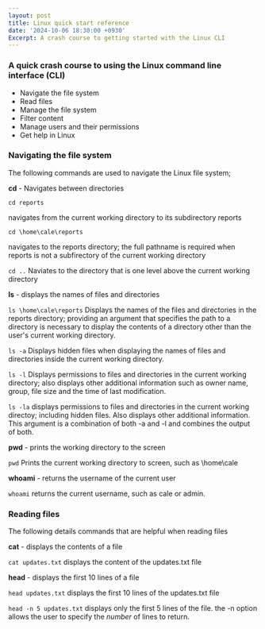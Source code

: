 ```yaml
---
layout: post
title: Linux quick start reference
date: '2024-10-06 18:30:00 +0930'
Excerpt: A crash course to getting started with the Linux CLI
---
```

### A quick crash course to using the Linux command line interface (CLI)

- Navigate the file system
- Read files
- Manage the file system
- Filter content
- Manage users and their permissions
- Get help in Linux

### Navigating the file system

The following commands are used to navigate the Linux file system;

**cd** - Navigates between directories


`cd reports`

navigates from the current working directory to its subdirectory reports


`cd \home\cale\reports`

navigates to the reports directory; the full pathname is required when reports is not a subfirectory of the current working directory

`cd ..`
Naviates to the directory that is one level above the current working directory

**ls** - displays the names of files and directories

`ls \home\cale\reports`
Displays the names of the files and directories in the reports directory; providing an argument that specifies the path to a directory is necessary to display the contents of a directory other than the user's current working directory.

`ls -a`
Displays hidden files when displaying the names of files and directories inside the current working directory.

`ls -l`
Displays permissions to files and directories in the current working directory; also displays other additional information such as owner name, group, file size and the time of last modification.

`ls -la`
displays permissions to files and directories in the current working directoy; including hidden files. Also displays other additional information. This argument is a combination of both -a and -l and combines the output of both.

**pwd** - prints the working directory to the screen

`pwd`
Prints the current working directory to screen, such as \home\cale

**whoami** - returns the username of the current user

`whoami`
returns the current username, such as cale or admin.

### Reading files
The following details commands that are helpful when reading files

**cat** - displays the contents of a file

`cat updates.txt`
displays the content of the updates.txt file

**head** - displays the first 10 lines of a file

`head updates.txt`
displays the first 10 lines of the updates.txt file

`head -n 5 updates.txt`
displays only the first 5 lines of the file.
the -n option allows the user to specify the _number_ of lines to return.
